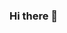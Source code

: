 ### Hi there 👋

<!--
**pluemthnn/pluemthnn** is a ✨ _special_ ✨ repository because its `README.md` (this file) appears on your GitHub profile.

]![Anurag's GitHub stats](https://github-readme-stats.vercel.app/api?username=pluemthnn&theme=tokyonight&show_icons=true)


